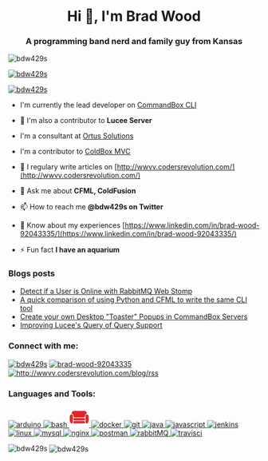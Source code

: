 <h1 align="center">Hi 👋, I'm Brad Wood</h1>
<h3 align="center">A programming band nerd and family guy from Kansas</h3> 

<p align="left"> <img src="https://komarev.com/ghpvc/?username=bdw429s&label=Profile%20views&color=0e75b6&style=flat" alt="bdw429s" /> </p>

<p align="left"> <a href="https://github.com/ryo-ma/github-profile-trophy"><img src="https://github-profile-trophy.vercel.app/?username=bdw429s" alt="bdw429s" /></a> </p>

<p align="left"> <a href="https://twitter.com/bdw429s" target="blank"><img src="https://img.shields.io/twitter/follow/bdw429s?logo=twitter&style=for-the-badge" alt="bdw429s" /></a> </p>

- I'm currently the lead developer on [CommandBox CLI](https://commandbox.ortusbooks.com/)

- 🌱 I'm also a contributor to **Lucee Server**

- I'm a consultant at [Ortus Solutions](https://www.ortussolutions.com/)

- I'm a contributor to [ColdBox MVC](https://coldbox.ortusbooks.com/)

- 📝 I regulary write articles on [http://wwvv.codersrevolution.com/](http://wwvv.codersrevolution.com/)

- 💬 Ask me about **CFML, ColdFusion**

- 📫 How to reach me **@bdw429s on Twitter**

- 📄 Know about my experiences [https://www.linkedin.com/in/brad-wood-92043335/](https://www.linkedin.com/in/brad-wood-92043335/)

- ⚡ Fun fact **I have an aquarium**

### Blogs posts
<!-- BLOG-POST-LIST:START -->
- [Detect if a User is Online with RabbitMQ Web Stomp](https://wwvv.codersrevolution.com/blog/detect-if-a-user-is-online-with-rabbitmq-web-stomp)
- [A quick comparison of using Python and CFML to write the same CLI tool](https://wwvv.codersrevolution.com/blog/a-quick-comparison-of-using-python-and-cfml-to-write-the-same-cli-tool)
- [Create your own Desktop &quot;Toaster&quot; Popups in CommandBox Servers](https://wwvv.codersrevolution.com/blog/create-your-own-desktop-toaster-popups-in-commandbox-servers)
- [Improving Lucee&#39;s Query of Query Support](https://wwvv.codersrevolution.com/blog/improving-lucees-query-of-query-support)
<!-- BLOG-POST-LIST:END -->

<h3 align="left">Connect with me:</h3>
<p align="left">
<a href="https://twitter.com/bdw429s" target="blank"><img align="center" src="https://cdn.jsdelivr.net/npm/simple-icons@3.0.1/icons/twitter.svg" alt="bdw429s" height="30" width="40" /></a>
<a href="https://linkedin.com/in/brad-wood-92043335" target="blank"><img align="center" src="https://cdn.jsdelivr.net/npm/simple-icons@3.0.1/icons/linkedin.svg" alt="brad-wood-92043335" height="30" width="40" /></a>
<a href="/http://wwvv.codersrevolution.com/blog/rss" target="blank"><img align="center" src="https://cdn.jsdelivr.net/npm/simple-icons@3.0.1/icons/rss.svg" alt="http://wwvv.codersrevolution.com/blog/rss" height="30" width="40" /></a>
</p>

<h3 align="left">Languages and Tools:</h3>
<p align="left"> <a href="https://www.arduino.cc/" target="_blank"> <img src="https://cdn.worldvectorlogo.com/logos/arduino-1.svg" alt="arduino" width="40" height="40"/> </a> <a href="https://www.gnu.org/software/bash/" target="_blank"> <img src="https://www.vectorlogo.zone/logos/gnu_bash/gnu_bash-icon.svg" alt="bash" width="40" height="40"/> </a> <a href="https://couchdb.apache.org/" target="_blank"> <img src="https://raw.githubusercontent.com/devicons/devicon/0d6c64dbbf311879f7d563bfc3ccf559f9ed111c/icons/couchdb/couchdb-original.svg" alt="couchdb" width="40" height="40"/> </a> <a href="https://www.docker.com/" target="_blank"> <img src="https://devicons.github.io/devicon/devicon.git/icons/docker/docker-original-wordmark.svg" alt="docker" width="40" height="40"/> </a> <a href="https://git-scm.com/" target="_blank"> <img src="https://www.vectorlogo.zone/logos/git-scm/git-scm-icon.svg" alt="git" width="40" height="40"/> </a> <a href="https://www.java.com" target="_blank"> <img src="https://devicons.github.io/devicon/devicon.git/icons/java/java-original-wordmark.svg" alt="java" width="40" height="40"/> </a> <a href="https://developer.mozilla.org/en-US/docs/Web/JavaScript" target="_blank"> <img src="https://devicons.github.io/devicon/devicon.git/icons/javascript/javascript-original.svg" alt="javascript" width="40" height="40"/> </a> <a href="https://www.jenkins.io" target="_blank"> <img src="https://www.vectorlogo.zone/logos/jenkins/jenkins-icon.svg" alt="jenkins" width="40" height="40"/> </a> <a href="https://www.linux.org/" target="_blank"> <img src="https://devicons.github.io/devicon/devicon.git/icons/linux/linux-original.svg" alt="linux" width="40" height="40"/> </a> <a href="https://www.mysql.com/" target="_blank"> <img src="https://devicons.github.io/devicon/devicon.git/icons/mysql/mysql-original-wordmark.svg" alt="mysql" width="40" height="40"/> </a> <a href="https://www.nginx.com" target="_blank"> <img src="https://devicons.github.io/devicon/devicon.git/icons/nginx/nginx-original.svg" alt="nginx" width="40" height="40"/> </a> <a href="https://postman.com" target="_blank"> <img src="https://www.vectorlogo.zone/logos/getpostman/getpostman-icon.svg" alt="postman" width="40" height="40"/> </a> <a href="https://www.rabbitmq.com" target="_blank"> <img src="https://www.vectorlogo.zone/logos/rabbitmq/rabbitmq-icon.svg" alt="rabbitMQ" width="40" height="40"/> </a> <a href="https://travis-ci.org" target="_blank"> <img src="https://www.vectorlogo.zone/logos/travis-ci/travis-ci-icon.svg" alt="travisci" width="40" height="40"/> </a> </p>

<p><img align="left" src="https://github-readme-stats.vercel.app/api/top-langs?username=bdw429s&show_icons=true&locale=en&layout=compact" alt="bdw429s" /></p>

<p>&nbsp;<img align="center" src="https://github-readme-stats.vercel.app/api?username=bdw429s&show_icons=true&locale=en" alt="bdw429s" /></p>
